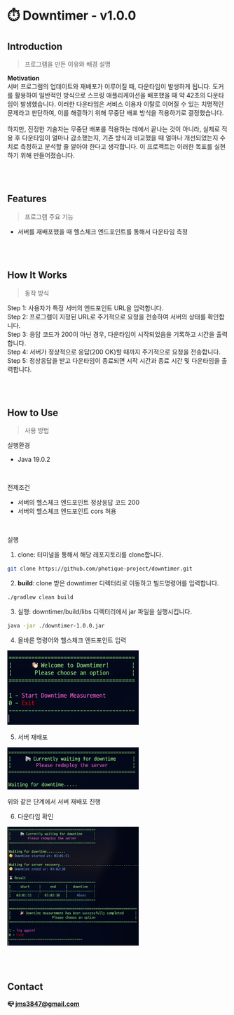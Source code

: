 # ⏱️ Downtimer - v1.0.0

## Introduction
> 프로그램을 만든 이유와 배경 설명

**Motivation**  
서버 프로그램의 업데이트와 재배포가 이루어질 때, 다운타임이 발생하게 됩니다. 도커를 활용하여 일반적인 방식으로 스프링 애플리케이션을 배포했을 때 
약 42초의 다운타임이 발생했습니다. 이러한 다운타임은 서비스 이용자 이탈로 이어질 수 있는 치명적인 문제라고 판단하여, 이를 해결하기 위해 
무중단 배포 방식을 적용하기로 결정했습니다.<br>  
하지만, 진정한 기술자는 무중단 배포를 적용하는 데에서 끝나는 것이 아니라, 실제로 적용 후 다운타임이 얼마나 감소했는지, 기존 방식과 비교했을 때 
얼마나 개선되었는지 수치로 측정하고 분석할 줄 알아야 한다고 생각합니다. 이 프로젝트는 이러한 목표를 실현하기 위해 만들어졌습니다.

<br><br>

## Features
> 프로그램 주요 기능

- 서버를 재배포했을 때 헬스체크 엔드포인트를 통해서 다운타임 측정


<br><br>


## How It Works
> 동작 방식

Step 1: 사용자가 특정 서버의 엔드포인트 URL을 입력합니다.  
Step 2: 프로그램이 지정된 URL로 주기적으로 요청을 전송하여 서버의 상태를 확인합니다.  
Step 3: 응답 코드가 200이 아닌 경우, 다운타임이 시작되었음을 기록하고 시간을 출력합니다.  
Step 4: 서버가 정상적으로 응답(200 OK)할 때까지 주기적으로 요청을 전송합니다.  
Step 5: 정상응답을 받고 다운타임이 종료되면 시작 시간과 종료 시간 및 다운타임을 출력합니다.  

<br><br>

## How to Use
> 사용 방법


실행환경
- Java 19.0.2

<br>

전제조건
- 서버의 헬스체크 엔드포인트 정상응답 코드 200
- 서버의 헬스체크 엔드포인트 cors 허용

<br>

실행
1. clone: 터미널을 통해서 해당 레포지토리를 clone합니다.
```zsh
git clone https://github.com/photique-project/downtimer.git
```
2. **build**: clone 받은 downtimer 디렉터리로 이동하고 빌드명령어를 입력합니다.
```zsh
./gradlew clean build
```
3. 실행: downtimer/build/libs 디렉터리에서 jar 파일을 실행시킵니다. 
```zsh
java -jar ./downtimer-1.0.0.jar
```
4. 올바른 명령어와 헬스체크 엔드포인트 입력

<img src="assets/start.png" width="300">


5. 서버 재배포

<img src="assets/input.png" width="300">

위와 같은 단계에서 서버 재배포 진행


6. 다운타임 확인

<img src="assets/result.png" width="300">

<br><br>

## Contact
**📪 jms3847@gmail.com**